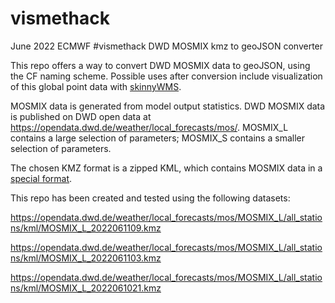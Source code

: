# vismethack
June 2022 ECMWF #vismethack DWD MOSMIX kmz to geoJSON converter

This repo offers a way to convert DWD MOSMIX data to geoJSON, using the CF naming scheme. Possible uses after conversion include visualization of this global point data with [skinnyWMS](https://github.com/ecmwf/skinnywms).

MOSMIX data is generated from model output statistics. DWD MOSMIX data is published on DWD open data at https://opendata.dwd.de/weather/local_forecasts/mos/. MOSMIX_L contains a large selection of parameters; MOSMIX_S contains a smaller selection of parameters.

The chosen KMZ format is a zipped KML, which contains MOSMIX data in a [special format](https://www.dwd.de/DE/leistungen/opendata/hilfe.html?nn=16102#doc625266bodyText5).


This repo has been created and tested using the following datasets:

https://opendata.dwd.de/weather/local_forecasts/mos/MOSMIX_L/all_stations/kml/MOSMIX_L_2022061109.kmz

https://opendata.dwd.de/weather/local_forecasts/mos/MOSMIX_L/all_stations/kml/MOSMIX_L_2022061103.kmz

https://opendata.dwd.de/weather/local_forecasts/mos/MOSMIX_L/all_stations/kml/MOSMIX_L_2022061021.kmz
